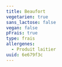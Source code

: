 ```yaml
---
title: Beaufort
vegetarien: true
sans_lactose: false
vegan: false
pFrais: true
type: frais
allergenes:
  - Produit laitier
uuid: 6e679f3c
---
```



